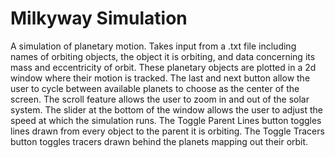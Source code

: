 # Milkyway Simulation
 
A simulation of planetary motion. 
Takes input from a .txt file including names of orbiting objects, the object it is orbiting, and data concerning its mass and eccentricity of orbit. 
These planetary objects are plotted in a 2d window where their motion is tracked.
The last and next button allow the user to cycle between available planets to choose as the center of the screen.
The scroll feature allows the user to zoom in and out of the solar system.
The slider at the bottom of the window allows the user to adjust the speed at which the simulation runs.
The Toggle Parent Lines button toggles lines drawn from every object to the parent it is orbiting.
The Toggle Tracers button toggles tracers drawn behind the planets mapping out their orbit.
